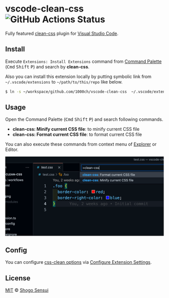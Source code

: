 # vscode-clean-css ![GitHub Actions Status](https://github.com/1000ch/vscode-clean-css/workflows/test/badge.svg)

Fully featured [clean-css](http://github.com/clean-css/clean-css) plugin for [Visual Studio Code](https://github.com/microsoft/vscode).

## Install

Execute `Extensions: Install Extensions` command from [Command Palette](https://code.visualstudio.com/docs/getstarted/userinterface#_command-palette) (<kbd>Cmd</kbd> <kbd>Shift</kbd> <kbd>P</kbd>) and search by **clean-css**.

Also you can install this extension locally by putting symbolic link from `~/.vscode/extensions` to `~/path/to/this/repo` like below.

```bash
$ ln -s ~/workspace/github.com/1000ch/vscode-clean-css  ~/.vscode/extensions/1000ch.clean-css-local
```

## Usage

Open the Command Palette (<kbd>Cmd</kbd> <kbd>Shift</kbd> <kbd>P</kbd>) and search following commands.

- **clean-css: Minify current CSS file**: to minify current CSS file
- **clean-css: Format current CSS file**: to format current CSS file

You can also execute these commands from context menu of [Explorer](https://code.visualstudio.com/docs/getstarted/userinterface#_explorer) or Editor.

![You can use commands from the context menu of editor view](./screenshot-1.png)

## Config

You can configure [css-clean options](https://github.com/clean-css/clean-css#constructor-options) via [Configure Extension Settings](https://code.visualstudio.com/docs/editor/extension-gallery#_configuring-extensions).

## License

[MIT](https://1000ch.mit-license.org) © [Shogo Sensui](https://github.com/1000ch)
